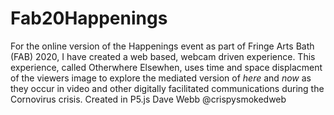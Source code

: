 # Fab20Happenings
For the online version of the Happenings event as part of Fringe Arts Bath (FAB) 2020, I have created a web based, webcam driven experience.
This experience, called Otherwhere Elsewhen, uses time and space displacment of the viewers image to explore the mediated version of *here* and *now* as they occur in video and other digitally facilitated communications during the Cornovirus crisis.
Created in P5.js
Dave Webb
@crispysmokedweb
